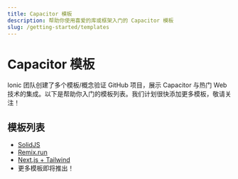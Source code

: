 ```yaml
---
title: Capacitor 模板
description: 帮助你使用喜爱的库或框架入门的 Capacitor 模板
slug: /getting-started/templates
---
```


# Capacitor 模板

Ionic 团队创建了多个模板/概念验证 GitHub 项目，展示 Capacitor 与热门 Web 技术的集成。以下是帮助你入门的模板列表。我们计划很快添加更多模板，敬请关注！

## 模板列表

- [SolidJS](https://github.com/ionic-team/capacitor-solidjs-templates)
- [Remix.run](https://github.com/ionic-team/capacitor-remix-templates)
- [Next.js + Tailwind](https://github.com/mlynch/nextjs-tailwind-ionic-capacitor-starter)
- 更多模板即将推出！